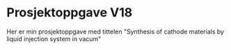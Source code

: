 # Prosjektoppgave V18

Her er min prosjektoppgave med tittelen "Synthesis of cathode materials by liquid injection system in vacum"
